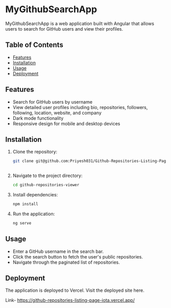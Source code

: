 # MyGithubSearchApp

MyGithubSearchApp is a web application built with Angular that allows users to search for GitHub users and view their profiles.

## Table of Contents

- [Features](#features)
- [Installation](#installation)
- [Usage](#usage)
- [Deployment](#deployment)

## Features

- Search for GitHub users by username
- View detailed user profiles including bio, repositories, followers, following, location, website, and company
- Dark mode functionality
- Responsive design for mobile and desktop devices

## Installation

1. Clone the repository:
   ```bash
   git clone git@github.com:Priyesh031/Github-Repositories-Listing-Page.git
  

2. Navigate to the project directory:
   ```bash
   cd github-repositories-viewer
   
3. Install dependencies:
   ```bash
   npm install

4. Run the application:
   ```bash
   ng serve

## Usage

- Enter a GitHub username in the search bar.
- Click the search button to fetch the user's public repositories.
- Navigate through the paginated list of repositories.

## Deployment

The application is deployed to Vercel. Visit the deployed site here.

Link- https://github-repositories-listing-page-iota.vercel.app/





